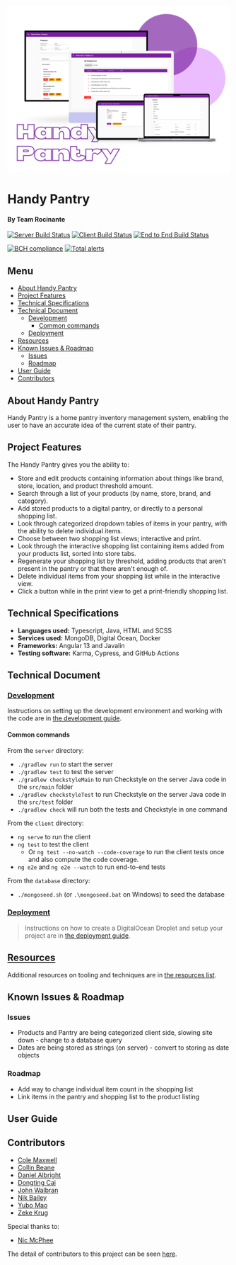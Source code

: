 ![Handy Pantry](/res/Handy-Pantry-Main-Pic.png)
# Handy Pantry
#### By Team Rocinante


[![Server Build Status](../../actions/workflows/server.yml/badge.svg)](../../actions/workflows/server.yml)
[![Client Build Status](../../actions/workflows/client.yaml/badge.svg)](../../actions/workflows/client.yaml)
[![End to End Build Status](../../actions/workflows/e2e.yaml/badge.svg)](../../actions/workflows/e2e.yaml)

[![BCH compliance](https://bettercodehub.com/edge/badge/UMM-CSci-3601-S22/iteration-3-acerinox?branch=main)](https://bettercodehub.com/)
[![Total alerts](https://img.shields.io/lgtm/alerts/g/UMM-CSci-3601-S22/iteration-3-acerinox.svg?logo=lgtm&logoWidth=18)](https://lgtm.com/projects/g/UMM-CSci-3601-S22/iteration-3-acerinox/alerts/)

## Menu

  - [About Handy Pantry](#about-handy-pantry)
  - [Project Features](#project-features)
  - [Technical Specifications](#technical-specifications)
  - [Technical Document](#technical-document)
    - [Development](#development)
      - [Common commands](#common-commands)
    - [Deployment](#deployment)
  - [Resources](#resources)
  - [Known Issues & Roadmap](#known-issues--roadmap)
    - [Issues](#issues)
    - [Roadmap](#roadmap)
  - [User Guide](#user-guide)
  - [Contributors](#contributors)

## About Handy Pantry

Handy Pantry is a home pantry inventory management system, enabling the user to have an accurate idea of the current state of their pantry.

## Project Features

The Handy Pantry gives you the ability to:
- Store and edit products containing information about things like brand, store, location, and product threshold amount.
- Search through a list of your products (by name, store, brand, and category).
- Add stored products to a digital pantry, or directly to a personal shopping list.
- Look through categorized dropdown tables of items in your pantry, with the ability to delete individual items.
- Choose between two shopping list views; interactive and print.
- Look through the interactive shopping list containing items added from your products list, sorted into store tabs.
- Regenerate your shopping list by threshold, adding products that aren't present in the pantry or that there aren't enough of.
- Delete individual items from your shopping list while in the interactive view.
- Click a button while in the print view to get a print-friendly shopping list.


## Technical Specifications

- **Languages used:** Typescript, Java, HTML and SCSS
- **Services used:** MongoDB, Digital Ocean, Docker
- **Frameworks:** Angular 13 and Javalin
- **Testing software:** Karma, Cypress, and GitHub Actions

## Technical Document



### [Development](DEVELOPMENT.md)

Instructions on setting up the development environment and working with the code are in [the development guide](DEVELOPMENT.md).

#### Common commands

From the `server` directory:

- `./gradlew run` to start the server
- `./gradlew test` to test the server
- `./gradlew checkstyleMain` to run Checkstyle on the server Java code in the `src/main` folder
- `./gradlew checkstyleTest` to run Checkstyle on the server Java code in the `src/test` folder
- `./gradlew check` will run both the tests and Checkstyle in one command

From the `client` directory:

- `ng serve` to run the client
- `ng test` to test the client
  - Or `ng test --no-watch --code-coverage` to run the client tests once and
    also compute the code coverage.
- `ng e2e` and `ng e2e --watch` to run end-to-end tests

From the `database` directory:

- `./mongoseed.sh` (or `.\mongoseed.bat` on Windows) to seed the database

### [Deployment](DEPLOYMENT.md)

> Instructions on how to create a DigitalOcean Droplet and setup your project are in [the deployment guide](DEPLOYMENT.md).

## [Resources](RESOURCES.md)

Additional resources on tooling and techniques are in [the resources list](RESOURCES.md).

## Known Issues & Roadmap

### Issues
- Products and Pantry are being categorized client side, slowing site down - change to a database query
- Dates are being stored as strings (on server) - convert to storing as date objects

### Roadmap
- Add way to change individual item count in the shopping list
- Link items in the pantry and shopping list to the product listing


## User Guide



## Contributors


- <a href="https://github.com/cole-maxwell1">Cole Maxwell</a>
- <a href="https://github.com/CBeane313">Collin Beane</a>
- <a href="https://github.com/albright220">Daniel Albright</a>
- <a href="https://github.com/caidongting0823">Dongting Cai</a>
- <a href="https://github.com/jpwalbran">John Walbran</a>
- <a href="https://github.com/NikFBail">Nik Bailey</a>
- <a href="https://github.com/YuboMao">Yubo Mao</a>
- <a href="https://github.com/krug0102">Zeke Krug</a>

Special thanks to:
- <a href="https://github.com/NicMcPhee">Nic McPhee</a>

The detail of contributors to this project can be seen [here](../../graphs/contributors).
